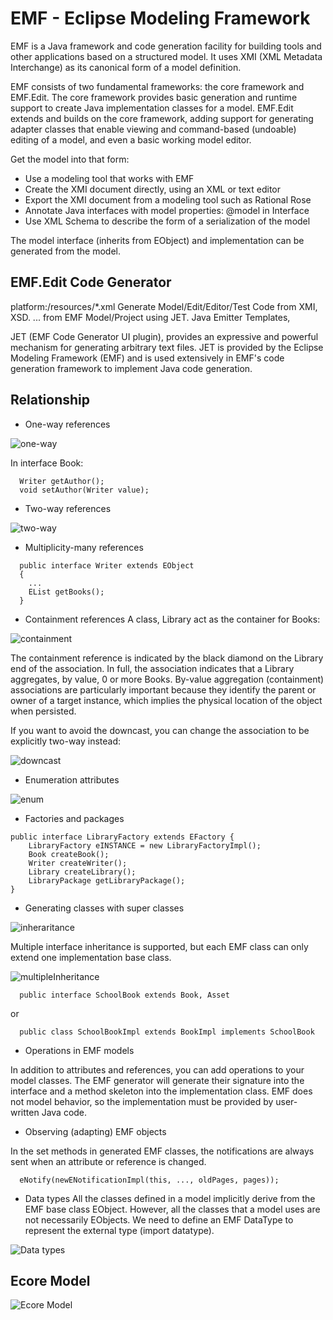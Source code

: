 # EMF - Eclipse Modeling Framework
EMF is a Java framework and code generation facility for building tools and other applications based on a structured model. 
It uses XMI (XML Metadata Interchange) as its canonical form of a model definition. 

EMF consists of two fundamental frameworks: the core framework and EMF.Edit. The core framework provides basic generation 
and runtime support to create Java implementation classes for a model. EMF.Edit extends and builds on the core framework, 
adding support for generating adapter classes that enable viewing and command-based (undoable) editing of a model, and 
even a basic working model editor. 

Get the model into that form:
- Use a modeling tool that works with EMF
- Create the XMI document directly, using an XML or text editor
- Export the XMI document from a modeling tool such as Rational Rose
- Annotate Java interfaces with model properties: @model in Interface
- Use XML Schema to describe the form of a serialization of the model

The model interface (inherits from EObject) and implementation can be generated from the model.

## EMF.Edit Code Generator
platform:/resources/\*.xml
Generate Model/Edit/Editor/Test Code from XMI, XSD. ... from EMF Model/Project using JET. Java Emitter Templates, 

JET (EMF Code Generator UI plugin), provides an expressive and powerful mechanism for generating arbitrary text files. JET is provided by the Eclipse Modeling Framework (EMF) and is used extensively in EMF's code generation framework to implement Java code generation. 

## Relationship
- One-way references

![one-way](http://help.eclipse.org/latest/topic/org.eclipse.emf.doc/references/overview/images/EMF/image002.gif)

In interface Book:
```
  Writer getAuthor();
  void setAuthor(Writer value);
```

- Two-way references

![two-way](http://help.eclipse.org/latest/topic/org.eclipse.emf.doc/references/overview/images/EMF/image003.gif)


- Multiplicity-many references
```
  public interface Writer extends EObject
  {
    ...
    EList getBooks();
  }
```

- Containment references
A class, Library act as the container for Books:

![containment](http://help.eclipse.org/latest/topic/org.eclipse.emf.doc/references/overview/images/EMF/image004.gif)

The containment reference is indicated by the black diamond on the Library end of the association. 
In full, the association indicates that a Library aggregates, by value, 0 or more Books. 
By-value aggregation (containment) associations are particularly important because they identify 
the parent or owner of a target instance, which implies the physical location of the object when persisted. 

If you want to avoid the downcast, you can change the association to be explicitly two-way instead: 

![downcast](http://help.eclipse.org/latest/topic/org.eclipse.emf.doc/references/overview/images/EMF/image005.gif)

- Enumeration attributes

![enum](http://help.eclipse.org/latest/topic/org.eclipse.emf.doc/references/overview/images/EMF/image006.gif)

- Factories and packages
```
public interface LibraryFactory extends EFactory {
    LibraryFactory eINSTANCE = new LibraryFactoryImpl();
    Book createBook();
    Writer createWriter();
    Library createLibrary();
    LibraryPackage getLibraryPackage();
}
```

- Generating classes with super classes

![inheraritance](http://help.eclipse.org/latest/topic/org.eclipse.emf.doc/references/overview/images/EMF/image007.gif)

Multiple interface inheritance is supported, but each EMF class can only extend one implementation base class.

![multipleInheritance](http://help.eclipse.org/latest/topic/org.eclipse.emf.doc/references/overview/images/EMF/image008.gif)
```
  public interface SchoolBook extends Book, Asset
```
or
```
  public class SchoolBookImpl extends BookImpl implements SchoolBook
```

- Operations in EMF models

In addition to attributes and references, you can add operations to your model classes. The EMF generator will generate 
their signature into the interface and a method skeleton into the implementation class. EMF does not model behavior, 
so the implementation must be provided by user-written Java code. 

- Observing (adapting) EMF objects

In the set methods in generated EMF classes, the notifications are always sent when an attribute or reference is changed. 
```
  eNotify(newENotificationImpl(this, ..., oldPages, pages));
```

- Data types
All the classes defined in a model implicitly derive from the EMF base class EObject. However, all the classes that a model 
uses are not necessarily EObjects. We need to define an EMF DataType to represent the external type (import datatype).

![Data types](http://help.eclipse.org/latest/topic/org.eclipse.emf.doc/references/overview/images/EMF/image009.gif)

## Ecore Model

![Ecore Model](http://help.eclipse.org/latest/topic/org.eclipse.emf.doc/references/overview/images/EMF/image011.gif)
